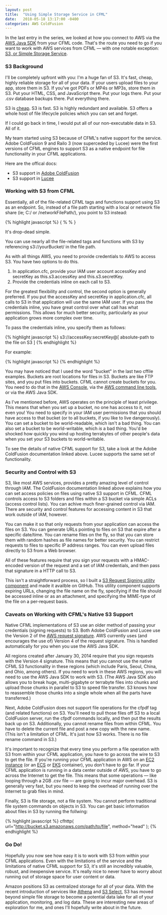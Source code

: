 ```yaml
---
layout: post
title:  "Using Simple Storage Service in CFML"
date:   2018-05-18 13:17:00 -0400
categories: AWS ColdFusion
---
```


In the last entry in the series, we looked at how you connect to AWS via the [AWS Java SDK](https://aws.amazon.com/sdk-for-java/) from your CFML code. That's the route you need to go if you want to work with AWS services from CFML &mdash; with one notable exception: [S3, or Simple Storage Service](https://aws.amazon.com/s3/).

### S3 Background

I'll be completely upfront with you: I'm a huge fan of S3. It's fast, cheap, highly reliable storage for all of your data. If your users upload files to your app, store them in S3. If you've got PDFs or MP4s or MP3s, store them in S3. Put your HTML, CSS, and JavaScript there. Put your logs there. Put your .csv database backups there. Put everything there. 

S3 is [cheap](https://aws.amazon.com/s3/pricing/). S3 is fast. S3 is highly redundant and available. S3 offers a whole host of file lifecycle policies which you can set and forget.

If I could go back in time, I would put all of our non-executable data in S3. All of it.

My team started using S3 because of CFML's native support for the service. Adobe ColdFusion 9 and Railo 3 (now superceded by Lucee) were the first versions of CFML engines to support S3 as a native endpoint for file functionality in your CFML applications.

Here are the offical docs:

- S3 support in [Adobe ColdFusion](https://help.adobe.com/en_US/ColdFusion/9.0/Developing/WSd160b5fdf5100e8f-4439fdac128193edfd6-7f0a.html)
- S3 support in [Lucee](http://docs.lucee.org/guides/Various/file-system.html)

### Working with S3 from CFML

Essentially, all of the file-related CFML tags and functions support using S3 as an endpoint. So, instead of a file path starting with a local or network file share (ie; C:/ or /networkFilePath/), you point to S3 instead:

{% highlight javascript %}
<cffile action="read" file="s3://testbucket/test.txt" variable="data"/>
{ %  % }

It's drop-dead simple.

You can use nearly all the file-related tags and functions with S3 by referencing s3://yourBucket/ in the file path.

As with all things AWS, you need to provide credentials to AWS to access S3. You have two options to do this.

1. In application.cfc, provide your IAM user account accessKey and secretKey as this.s3.accessKey and this.s3.secretKey.
2. Provide the credentials inline on each call to S3.

For the greatest flexibility and control, the second option is generally preferred. If you put the accessKey and secretKey in application.cfc, all calls to S3 in that application will use the same IAM user. If you pass the credentials inline, you have great control over what call has what permissions. This allows for much better security, particularly as your application grows more complex over time.

To pass the credentials inline, you specify them as follows:

{% highlight javascript %}
s3://accessKey:secretKey@[ absolute-path to the file on S3 ]
{% endhighlight %}

For example:

{% highlight javascript %}
<cffile action=“read”
file=“s3://accessKey:secretKey@somebucket/somefile.txt” variable=“fileData” />
{% endhighlight %}

You may have noticed that I used the word "bucket" in the last two cffile examples. Buckets are root locations for files in S3. Buckets are like FTP sites, and you put files into buckets. CFML cannot create buckets for you. You need to do that in the [AWS Console](https://console.aws.amazon.com/console/home), via the [AWS command line tools](https://aws.amazon.com/cli/), or via the AWS Java SDK.

As I've mentioned before, AWS operates on the principle of least privilege. This means that when you set up a bucket, no one has access to it, not even you! You need to specify in your IAM user permissions that you should have access to that bucket (or to all buckets, if you like to live dangerously). You can set a bucket to be world-readable, which isn't a bad thing. You can also set a bucket to be world-writable, which *is* a bad thing. You'd be shocked how quickly you wind up hosting terrabytes of other people's data when you set your S3 buckets to world-writable.

To see the details of native CFML support for S3, take a look at the Adobe ColdFusion documentation linked above. Lucee supports the same set of functionality.

### Security and Control with S3

S3, like most AWS services, provides a pretty amazing level of control through IAM. The ColdFusion documentation linked above explains how you can set access policies on files using native S3 support in CFML. CFML controls access to S3 folders and files within a S3 bucket via simple ACLs (access control lists). You can achive much finer-grained control via IAM. There are security and control features for accessing content in S3 that work outside of IAM, however.

You can make it so that only requests from your application can access the files on S3. You can generate URLs pointing to files on S3 that expire after a specific date/time. You can rename files on the fly, so that you can store them with random hashes as file names for better security. You can restrict requests to files to specific IP address ranges. You can even upload files directly to S3 from a Web browser.

All of these features require that you sign your requests with a HMAC-encoded version of the request and a set of IAM credentials, and then pass that signature in a HTTP call to S3.

This isn't a straightforward process, so I built a [S3 Request Signing utility component](https://github.com/brianklaas/ctlS3utils) and made it availble on GitHub. This utility component supports expiring URLs, changing the file name on the fly, specifying if the file should be accessed inline or as an attachment, and specifying the MIME-type of the file on a per-request basis.

### Caveats on Working with CFML's Native S3 Support

Native CFML implementations of S3 use an older method of passing your credentials (signing requests) to S3. Both Adobe ColdFusion and Lucee use the Version 2 of the [AWS request signature](https://docs.aws.amazon.com/general/latest/gr/signing_aws_api_requests.html). AWS currently uses (and encourages the use of) Version 4 of the request signature. This is handled automatically for you when you use the AWS Java SDK.

All regions created after January 30, 2014 require that you sign requests with the Version 4 signature. This means that you cannot use the native CFML S3 functionality in these regions (which include Paris, Seoul, China, and Ohio, among others). If you need to work in these AWS regions, you will need to use the AWS Java SDK to work with S3. (The AWS Java SDK also allows you to break huge, multi-gigabyte or terrabyte files into chunks and upload those chunks in parallel to S3 to speed file transfer. S3 knows how to reassemble those chunks into a single whole when all the parts have transferred.)

Next, Adobe ColdFusion does not support file operations for the cfpdf tag (and related functions) on S3. You'll need to pull those files off S3 to a local ColdFusion server, run the cfpdf commands locally, and then put the results back up on S3. Additionally, you cannot rename files from within CFML. You have to delete the current file and post a new copy with the new name. (This isn't a limitation of CFML. It's just how S3 works. There is no file rename command in S3.)

It's important to recognize that every time you perform a file operation with S3 from within your CFML application, you have to go across the wire to S3 to get the file. If you're running your CFML application in AWS on an [EC2 instance](https://aws.amazon.com/ec2/) (or an [ECS](https://aws.amazon.com/ecs/) or [EKS](https://aws.amazon.com/eks/) container), you don't have to go far. If your CFML application is running in a data center outside of AWS, you have to go across the Internet to get the file. This means that some operations &mdash; like looping through a 2GB .csv file &mdash; are going to incur major overhead. S3 is generally very fast, but you need to keep the overhead of running over the Internet to grab files in mind.

Finally, S3 is file storage, not a file system. You cannot perform traditional file system commands on objects in S3. You can get basic information about files in S3 by running the follwing:

{% highlight javascript %}
cfhttp( url="http://bucket.s3.amazonaws.com/path/to/file", method="head" );
{% endhighlight %}

### Go Do!

Hopefully you now see how easy it is to work with S3 from within your CFML applications. Even with the limitations of the service and the limitations of native CFML support for S3, it's still an incredibly valuable, robust, and inexpensive service. It's really nice to never have to worry about running out of storage space for user content or data. 

Amazon positions S3 as centralized storage for all of your data. With the recent introduction of services like [Athena](https://aws.amazon.com/athena/) and [S3 Select](https://aws.amazon.com/blogs/aws/s3-glacier-select/), S3 has moved beyond simple file storage to become a potential data lake for all of your application, monitoring, and log data. These are interesting new areas of exploration for me, and ones I'll hopefully write about in the future.